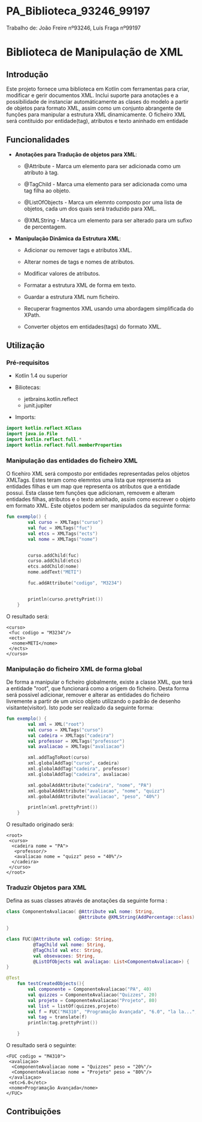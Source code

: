 # PA_Biblioteca_93246_99197
Trabalho de: João Freire nº93246, Luís Fraga nº99197

Biblioteca de Manipulação de XML
================================

Introdução
-----------

Este projeto fornece uma biblioteca em Kotlin com ferramentas para criar, modificar e gerir documentos XML. Inclui suporte para anotações e a possibilidade de instanciar automáticamente as clases do modelo a partir de objetos para formato XML, assim como um conjunto abrangente de funções para manipular a estrutura XML dinamicamente. O ficheiro XML será contituido por entidade(tag), atributos e texto aninhado em entidade

Funcionalidades
---------------

*   **Anotações para Tradução de objetos para XML**:
    
    *   @Attribute - Marca um elemento para ser adicionada como um atributo à tag.
        
    *   @TagChild - Marca uma elemento para ser adicionada como uma tag filha ao objeto.
        
    *   @ListOfObjects - Marca um elemnto composto por uma lista de objetos, cada um dos quais será traduzido para XML.
        
    *   @XMLString - Marca um elemento para ser alterado para um sufixo de percentagem.

    
        
*   **Manipulação Dinâmica da Estrutura XML**:
    
    *   Adicionar ou remover tags e atributos XML.
        
    *   Alterar nomes de tags e nomes de atributos.
        
    *   Modificar valores de atributos.
        
    *   Formatar a estrutura XML de forma em texto.
        
    *   Guardar a estrutura XML num ficheiro.
        
    *   Recuperar fragmentos XML usando uma abordagem simplificada do XPath.

    *   Converter objetos em entidades(tags) do formato XML.
 


   

        
    

Utilização
----------

### Pré-requisitos

*   Kotlin 1.4 ou superior
    
* Biliotecas:
    * jetbrains.kotlin.reflect
    * junit.jupiter
* Imports:
```kotlin
import kotlin.reflect.KClass
import java.io.File
import kotlin.reflect.full.*
import kotlin.reflect.full.memberProperties
```
### Manipulação das entidades do ficheiro XML
O ficehiro XML será composto por entidades representadas pelos objetos XMLTags. Estes teram como elemntos uma lista que representa as entidades filhas e um map que representa os atributos que a entidade possui. Esta classe tem funções que adicionam, removem e alteram entidades filhas, atributos e o texto aninhado, assim como escrever o objeto em formato XML. Este objetos podem ser manipulados da seguinte forma:

```kotlin
fun exemplo() {
        val curso = XMLTags("curso")
        val fuc = XMLTags("fuc")
        val etcs = XMLTags("ects")
        val nome = XMLTags("nome")


        curso.addChild(fuc)
        curso.addChild(etcs)
        etcs.addChild(nome)
        nome.addText("METI")

        fuc.addAttribute("codigo", "M3234")


        println(curso.prettyPrint())
    }
```
O resultado será:
```
<curso>
 <fuc codigo = "M3234"/>
 <ects>
  <nome>METI</nome>
 </ects>
</curso>
```

### Manipulação do ficheiro XML de forma global
De forma a manipular o ficheiro globalmente, existe a classe XML, que terá a entidade "root", que funcionará como a origem do ficheiro. Desta forma será possivel adicionar, remover e alterar as entidades do ficheiro livremente a partir de um unico objeto utilizando o padrão de desenho visitante(visitor). Isto pode ser realizado da seguinte forma:
```kotlin
fun exemplo() {
        val xml = XML("root")
        val curso = XMLTags("curso")
        val cadeira = XMLTags("cadeira")
        val professor = XMLTags("professor")
        val avaliacao = XMLTags("avaliacao")

        xml.addTagToRoot(curso)
        xml.globalAddTag("curso", cadeira)
        xml.globalAddTag("cadeira", professor)
        xml.globalAddTag("cadeira", avaliacao)

        xml.gobalAddAttribute("cadeira", "nome", "PA")
        xml.gobalAddAttribute("avaliacao", "nome", "quizz")
        xml.gobalAddAttribute("avaliacao", "peso", "40%")

        println(xml.prettyPrint())
    }
```
O resultado originado será:
```
<root>
 <curso>
  <cadeira nome = "PA">
   <professor/>
   <avaliacao nome = "quizz" peso = "40%"/>
  </cadeira>
 </curso>
</root>
```






### Traduzir Objetos para XML

Defina as suas classes através de anotações da seguinte forma :

```kotlin
class ComponenteAvaliacao( @Attribute val nome: String,
                           @Attribute @XMLString(AddPercentage::class) val peso: Int) {

}

class FUC(@Attribute val codigo: String, 
          @TagChild val nome: String,
          @TagChild val etc: String, 
          val obsevacoes: String, 
          @ListOfObjects val avaliaçao: List<ComponenteAvaliacao>) {
}

@Test
    fun testCreatedObjects(){
        val componente = ComponenteAvaliacao("PA", 40)
        val quizzes = ComponenteAvaliacao("Quizzes", 20)
        val projeto = ComponenteAvaliacao("Projeto", 80)
        val list = listOf(quizzes,projeto)
        val f = FUC("M4310", "Programação Avançada", "6.0", "la la...", list)
        val tag = translate(f)
        println(tag.prettyPrint())

    }
```

O resultado será o seguinte:

```
<FUC codigo = "M4310">
 <avaliaçao>
  <ComponenteAvaliacao nome = "Quizzes" peso = "20%"/>
  <ComponenteAvaliacao nome = "Projeto" peso = "80%"/>
 </avaliaçao>
 <etc>6.0</etc>
 <nome>Programação Avançada</nome>
</FUC>
```

Contribuições
-------------

